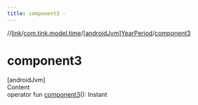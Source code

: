 ```yaml
---
title: component3 -
---
```

//[link](../../index.md)/[com.tink.model.time](../index.md)/[[androidJvm]YearPeriod](index.md)/[component3](component3.md)



# component3  
[androidJvm]  
Content  
operator fun [component3](component3.md)(): Instant  




